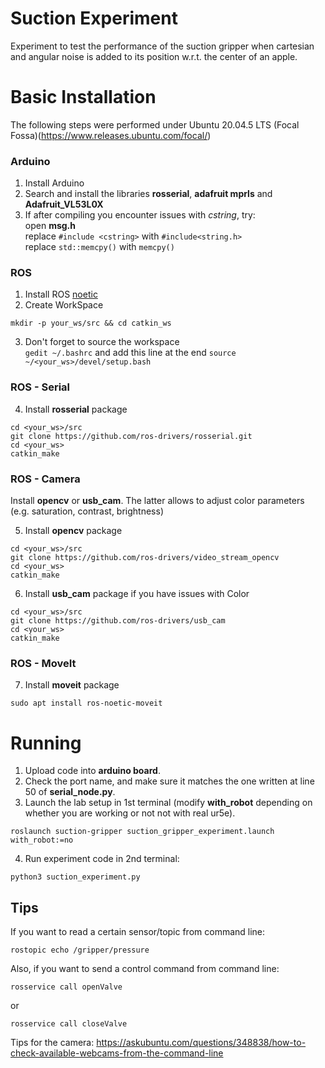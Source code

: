 # Suction Experiment
Experiment to test the performance of the suction gripper when cartesian and angular noise is added to its position w.r.t. the center of an apple.


# Basic Installation

The following steps were performed under Ubuntu 20.04.5 LTS (Focal Fossa)(https://www.releases.ubuntu.com/focal/)

### Arduino  
1. Install Arduino  
2. Search and install the libraries **rosserial**, **adafruit mprls** and **Adafruit_VL53L0X**
3. If after compiling you encounter issues with *cstring*, try:  
open **msg.h**  
replace `#include <cstring>` with `#include<string.h>`  
replace `std::memcpy()` with `memcpy()` 
     
### ROS
1. Install ROS [noetic](http://wiki.ros.org/noetic/Installation/Ubuntu)
2. Create WorkSpace  
```console
mkdir -p your_ws/src && cd catkin_ws
```
3. Don't forget to source the workspace   
`gedit ~/.bashrc` and add this line at the end `source ~/<your_ws>/devel/setup.bash` 

### ROS - Serial

4. Install **rosserial** package  
```console
cd <your_ws>/src  
git clone https://github.com/ros-drivers/rosserial.git  
cd <your_ws>  
catkin_make
```

### ROS - Camera
Install **opencv** or **usb_cam**. The latter allows to adjust color parameters (e.g. saturation, contrast, brightness)

5. Install **opencv** package
```console
cd <your_ws>/src 
git clone https://github.com/ros-drivers/video_stream_opencv
cd <your_ws>
catkin_make
```

6. Install **usb_cam** package if you have issues with Color
```console
cd <your_ws>/src
git clone https://github.com/ros-drivers/usb_cam 
cd <your_ws>
catkin_make
```

### ROS - MoveIt

7. Install **moveit** package
```console
sudo apt install ros-noetic-moveit
```

# Running
1. Upload code into **arduino board**.
2. Check the port name, and make sure it matches the one written at line 50 of **serial_node.py**.
3. Launch the lab setup in 1st terminal (modify **with_robot** depending on whether you are working or not not with real ur5e).
```console
roslaunch suction-gripper suction_gripper_experiment.launch with_robot:=no
```

4. Run experiment code in 2nd terminal:
```console
python3 suction_experiment.py
 ```

## Tips  
If you want to read a certain sensor/topic from command line:
```console
rostopic echo /gripper/pressure
```
Also, if you want to send a control command from command line:
```console
rosservice call openValve
```
or
```console
rosservice call closeValve
```

Tips for the camera:
https://askubuntu.com/questions/348838/how-to-check-available-webcams-from-the-command-line